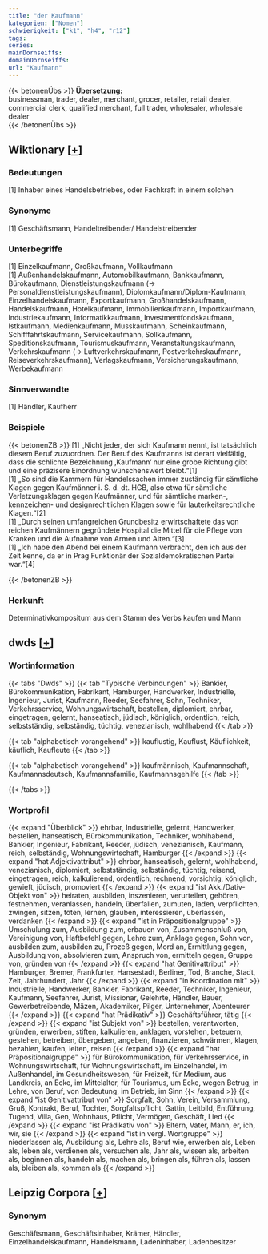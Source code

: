 ```yaml
---
title: "der Kaufmann"
kategorien: ["Nomen"]
schwierigkeit: ["k1", "h4", "r12"]
tags:
series:
mainDornseiffs:
domainDornseiffs:
url: "Kaufmann"
---
```


{{< betonenÜbs >}}
**Übersetzung:**  
businessman, trader, dealer, merchant, grocer, retailer, retail dealer, commercial clerk, qualified merchant, full trader, wholesaler, wholesale dealer  
{{< /betonenÜbs >}}

## Wiktionary [[+](https://de.wiktionary.org/wiki/Kaufmann)]

### Bedeutungen
[1] Inhaber eines Handelsbetriebes, oder Fachkraft in einem solchen  

### Synonyme
[1] Geschäftsmann, Handeltreibender/ Handelstreibender  

### Unterbegriffe
[1] Einzelkaufmann, Großkaufmann, Vollkaufmann  
[1] Außenhandelskaufmann, Automobilkaufmann, Bankkaufmann, Bürokaufmann, Dienstleistungskaufmann (→ Personaldienstleistungskaufmann), Diplomkaufmann/Diplom-Kaufmann, Einzelhandelskaufmann, Exportkaufmann, Großhandelskaufmann, Handelskaufmann, Hotelkaufmann, Immobilienkaufmann, Importkaufmann, Industriekaufmann, Informatikkaufmann, Investmentfondskaufmann, Istkaufmann, Medienkaufmann, Musskaufmann, Scheinkaufmann, Schifffahrtskaufmann, Servicekaufmann, Sollkaufmann, Speditionskaufmann, Tourismuskaufmann, Veranstaltungskaufmann, Verkehrskaufmann (→ Luftverkehrskaufmann, Postverkehrskaufmann, Reiseverkehrskaufmann), Verlagskaufmann, Versicherungskaufmann, Werbekaufmann  

### Sinnverwandte
[1] Händler, Kaufherr  

### Beispiele
{{< betonenZB >}}
[1] „Nicht jeder, der sich Kaufmann nennt, ist tatsächlich diesem Beruf zuzuordnen. Der Beruf des Kaufmanns ist derart vielfältig, dass die schlichte Bezeichnung ‚Kaufmann‘ nur eine grobe Richtung gibt und eine präzisere Einordnung wünschenswert bleibt.“[1]  
[1] „So sind die Kammern für Handelssachen immer zuständig für sämtliche Klagen gegen Kaufmänner i. S. d. dt. HGB, also etwa für sämtliche Verletzungsklagen gegen Kaufmänner, und für sämtliche marken-, kennzeichen- und designrechtlichen Klagen sowie für lauterkeitsrechtliche Klagen.“[2]  
[1] „Durch seinen umfangreichen Grundbesitz erwirtschaftete das von reichen Kaufmännern gegründete Hospital die Mittel für die Pflege von Kranken und die Aufnahme von Armen und Alten.“[3]  
[1] „Ich habe den Abend bei einem Kaufmann verbracht, den ich aus der Zeit kenne, da er in Prag Funktionär der Sozialdemokratischen Partei war.“[4]  

{{< /betonenZB >}}
### Herkunft
Determinativkompositum aus dem Stamm des Verbs kaufen und Mann  



## dwds [[+](https://www.dwds.de/wb/Kaufmann)]

### Wortinformation
{{< tabs "Dwds" >}}
{{< tab "Typische Verbindungen" >}}
Bankier, Bürokommunikation, Fabrikant, Hamburger, Handwerker, Industrielle, Ingenieur, Jurist, Kaufmann, Reeder, Seefahrer, Sohn, Techniker, Verkehrsservice, Wohnungswirtschaft, bestellen, diplomiert, ehrbar, eingetragen, gelernt, hanseatisch, jüdisch, königlich, ordentlich, reich, selbstständig, selbständig, tüchtig, venezianisch, wohlhabend
{{< /tab >}}

{{< tab "alphabetisch vorangehend" >}}
kauflustig, Kauflust, Käuflichkeit, käuflich, Kaufleute
{{< /tab >}}

{{< tab "alphabetisch vorangehend" >}}
kaufmännisch, Kaufmannschaft, Kaufmannsdeutsch, Kaufmannsfamilie, Kaufmannsgehilfe
{{< /tab >}}

{{< /tabs >}}

### Wortprofil
{{< expand "Überblick" >}} ehrbar, Industrielle, gelernt, Handwerker, bestellen, hanseatisch, Bürokommunikation, Techniker, wohlhabend, Bankier, Ingenieur, Fabrikant, Reeder, jüdisch, venezianisch, Kaufmann, reich, selbständig, Wohnungswirtschaft, Hamburger {{< /expand >}}
{{< expand "hat Adjektivattribut" >}} ehrbar, hanseatisch, gelernt, wohlhabend, venezianisch, diplomiert, selbstständig, selbständig, tüchtig, reisend, eingetragen, reich, kalkulierend, ordentlich, rechnend, vorsichtig, königlich, gewieft, jüdisch, promoviert {{< /expand >}}
{{< expand "ist Akk./Dativ-Objekt von" >}} heiraten, ausbilden, inszenieren, verurteilen, gehören, festnehmen, veranlassen, handeln, überfallen, zumuten, laden, verpflichten, zwingen, sitzen, töten, lernen, glauben, interessieren, überlassen, verdanken {{< /expand >}}
{{< expand "ist in Präpositionalgruppe" >}} Umschulung zum, Ausbildung zum, erbauen von, Zusammenschluß von, Vereinigung von, Haftbefehl gegen, Lehre zum, Anklage gegen, Sohn von, ausbilden zum, ausbilden zu, Prozeß gegen, Mord an, Ermittlung gegen, Ausbildung von, absolvieren zum, Anspruch von, ermitteln gegen, Gruppe von, gründen von {{< /expand >}}
{{< expand "hat Genitivattribut" >}} Hamburger, Bremer, Frankfurter, Hansestadt, Berliner, Tod, Branche, Stadt, Zeit, Jahrhundert, Jahr {{< /expand >}}
{{< expand "in Koordination mit" >}} Industrielle, Handwerker, Bankier, Fabrikant, Reeder, Techniker, Ingenieur, Kaufmann, Seefahrer, Jurist, Missionar, Gelehrte, Händler, Bauer, Gewerbetreibende, Mäzen, Akademiker, Pilger, Unternehmer, Abenteurer {{< /expand >}}
{{< expand "hat Prädikativ" >}} Geschäftsführer, tätig {{< /expand >}}
{{< expand "ist Subjekt von" >}} bestellen, verantworten, gründen, erwerben, stiften, kalkulieren, anklagen, vorstehen, beteuern, gestehen, betreiben, übergeben, angeben, finanzieren, schwärmen, klagen, bezahlen, kaufen, leiten, reisen {{< /expand >}}
{{< expand "hat Präpositionalgruppe" >}} für Bürokommunikation, für Verkehrsservice, in Wohnungswirtschaft, für Wohnungswirtschaft, im Einzelhandel, im Außenhandel, im Gesundheitswesen, für Freizeit, für Medium, aus Landkreis, an Ecke, im Mittelalter, für Tourismus, um Ecke, wegen Betrug, in Lehre, von Beruf, von Bedeutung, im Betrieb, im Sinn {{< /expand >}}
{{< expand "ist Genitivattribut von" >}} Sorgfalt, Sohn, Verein, Versammlung, Gruß, Kontrakt, Beruf, Tochter, Sorgfaltspflicht, Gattin, Leitbild, Entführung, Tugend, Villa, Gen, Wohnhaus, Pflicht, Vermögen, Geschäft, Lied {{< /expand >}}
{{< expand "ist Prädikativ von" >}} Eltern, Vater, Mann, er, ich, wir, sie {{< /expand >}}
{{< expand "ist in vergl. Wortgruppe" >}} niederlassen als, Ausbildung als, Lehre als, Beruf wie, erwerben als, Leben als, leben als, verdienen als, versuchen als, Jahr als, wissen als, arbeiten als, beginnen als, handeln als, machen als, bringen als, führen als, lassen als, bleiben als, kommen als {{< /expand >}}

## Leipzig Corpora [[+](https://corpora.uni-leipzig.de/en/res?word=Kaufmann&corpusId=deu_newscrawl-public_2018)]


### Synonym
Geschäftsmann, Geschäftsinhaber, Krämer, Händler, Einzelhandelskaufmann, Handelsmann, Ladeninhaber, Ladenbesitzer

